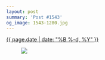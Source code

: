 ```yaml
---
layout: post
summary: 'Post #1543'
og_image: 1543-1280.jpg
---
```


<p>
 <time>
  <a href="/1543">
   {{ page.date | date: "%B %-d, %Y" }}
  </a>
 </time>
 <a href="/1543">
  <figure data-taken="12/5/2021">
   <img sizes="(min-width: 700px) 50vw, calc(100vw - 2rem)" src="{{ site.assets_url }}/1543-640.jpg" srcset="{{ site.assets_url }}/1543-320.jpg 320w, {{ site.assets_url }}/1543-640.jpg 640w, {{ site.assets_url }}/1543-960.jpg 960w, {{ site.assets_url }}/1543-1280.jpg 1280w"/>
  </figure>
 </a>
</p>
